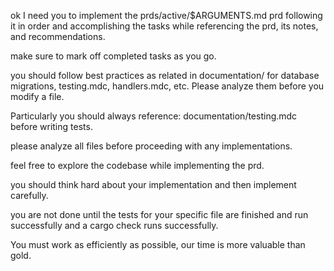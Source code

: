 ok I need you to implement the prds/active/$ARGUMENTS.md prd following it in 
order and accomplishing the tasks while referencing the prd, its notes, and recommendations.

make sure to mark off completed tasks as you go.

you should follow best practices as related in documentation/ for database migrations, testing.mdc, handlers.mdc, 
etc. Please analyze them before you modify a file.

Particularly you should always reference: documentation/testing.mdc before writing tests.

please analyze all files before proceeding with any implementations.

feel free to explore the codebase while implementing the prd.

you should think hard about your implementation and then implement carefully.

you are not done until the tests for your specific file are finished and run successfully and a cargo check runs successfully.

You must work as efficiently as possible, our time is more valuable than gold.